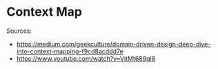 # Context Map

Sources:
* https://medium.com/geekculture/domain-driven-design-deep-dive-into-context-mapping-f9cd8acddd7e
* https://www.youtube.com/watch?v=VjtMt689ql8

